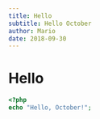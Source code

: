 ```yaml
---
title: Hello
subtitle: Hello October
author: Mario
date: 2018-09-30
---
```


# Hello
```php
<?php
echo "Hello, October!";
```

